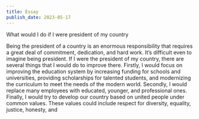 ```yaml
--- 
title: Essay
publish_date: 2023-05-17
---
```

What would I do if I were president of my country 



Being the president of a country is an enormous responsibility that requires a great deal of commitment, dedication, and hard work. It’s difficult even to imagine being president. If I were the president of my country, there are several things that I would do to improve there. Firstly, I would focus on improving the education system by increasing funding for schools and universities, providing scholarships for talented students, and modernizing the curriculum to meet the needs of the modern world. Secondly, I would replace many employees with educated, younger, and professional ones. Finally, I would try to develop our country based on united people under common values. These values could include respect for diversity, equality, justice, honesty, and 





